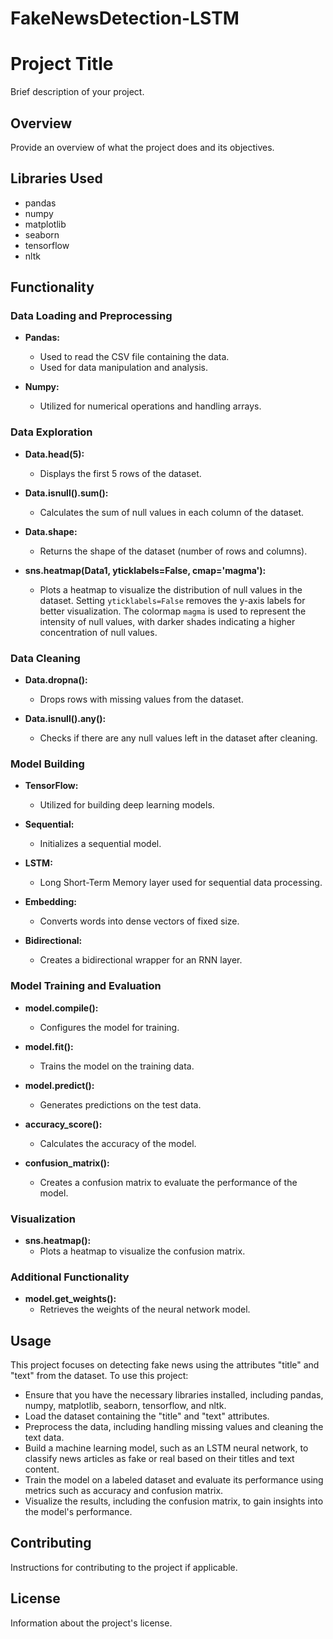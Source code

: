 # FakeNewsDetection-LSTM

# Project Title

Brief description of your project.

## Overview

Provide an overview of what the project does and its objectives.

## Libraries Used

- pandas
- numpy
- matplotlib
- seaborn
- tensorflow
- nltk

## Functionality

### Data Loading and Preprocessing

- **Pandas:** 
  - Used to read the CSV file containing the data.
  - Used for data manipulation and analysis.

- **Numpy:**
  - Utilized for numerical operations and handling arrays.
  
### Data Exploration

- **Data.head(5):** 
  - Displays the first 5 rows of the dataset.
  
- **Data.isnull().sum():** 
  - Calculates the sum of null values in each column of the dataset.
  
- **Data.shape:**
  - Returns the shape of the dataset (number of rows and columns).
  
- **sns.heatmap(Data1, yticklabels=False, cmap='magma'):**
  - Plots a heatmap to visualize the distribution of null values in the dataset. Setting `yticklabels=False` removes the y-axis labels for better visualization. The colormap `magma` is used to represent the intensity of null values, with darker shades indicating a higher concentration of null values.

### Data Cleaning

- **Data.dropna():**
  - Drops rows with missing values from the dataset.
  
- **Data.isnull().any():**
  - Checks if there are any null values left in the dataset after cleaning.

### Model Building

- **TensorFlow:**
  - Utilized for building deep learning models.
  
- **Sequential:**
  - Initializes a sequential model.
  
- **LSTM:**
  - Long Short-Term Memory layer used for sequential data processing.
  
- **Embedding:**
  - Converts words into dense vectors of fixed size.
  
- **Bidirectional:**
  - Creates a bidirectional wrapper for an RNN layer.

### Model Training and Evaluation

- **model.compile():**
  - Configures the model for training.
  
- **model.fit():**
  - Trains the model on the training data.
  
- **model.predict():**
  - Generates predictions on the test data.
  
- **accuracy_score():**
  - Calculates the accuracy of the model.
  
- **confusion_matrix():**
  - Creates a confusion matrix to evaluate the performance of the model.

### Visualization

- **sns.heatmap():**
  - Plots a heatmap to visualize the confusion matrix.

### Additional Functionality

- **model.get_weights():**
  - Retrieves the weights of the neural network model.

## Usage

This project focuses on detecting fake news using the attributes "title" and "text" from the dataset. To use this project:
- Ensure that you have the necessary libraries installed, including pandas, numpy, matplotlib, seaborn, tensorflow, and nltk.
- Load the dataset containing the "title" and "text" attributes.
- Preprocess the data, including handling missing values and cleaning the text data.
- Build a machine learning model, such as an LSTM neural network, to classify news articles as fake or real based on their titles and text content.
- Train the model on a labeled dataset and evaluate its performance using metrics such as accuracy and confusion matrix.
- Visualize the results, including the confusion matrix, to gain insights into the model's performance.

## Contributing

Instructions for contributing to the project if applicable.

## License

Information about the project's license.
